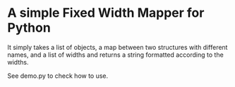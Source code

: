 # A simple Fixed Width Mapper for Python

It simply takes a list of objects, a map between two structures with different names, and a list of widths and returns a string formatted according to the widths.

See demo.py to check how to use.
